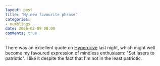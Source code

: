 ```yaml
---
layout: post
title: "My new favourite phrase"
categories:
- mumblings
date: 2006-02-09 00:00
comments: true
---
```


<p>There was an excellent quote on <a href="http://www.rousette.org.uk/blog/archives/2006/01/12/hyperdrive/">Hyperdrive</a> last night, which might well become my favoured expression of mindless enthusiasm: "Set lasers to patriotic". I like it despite the fact that I'm not in the least patriotic.</p>



